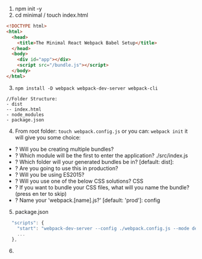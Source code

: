 1. npm init -y
2. cd minimal / touch index.html
  ```html
  <!DOCTYPE html>
  <html>
    <head>
      <title>The Minimal React Webpack Babel Setup</title>
    </head>
    <body>
      <div id="app"></div>
      <script src="/bundle.js"></script>
    </body>
  </html>
  ```
3. `npm install -D webpack webpack-dev-server webpack-cli`
  ```
  //Folder Structure:
  - dist
  -- index.html
  - node_modules
  - package.json
  ```
4. From root folder:
  `touch webpack.config.js`
  or you can: `webpack init`
  it will give you some choice:
  - ? Will you be creating multiple bundles?
  - ? Which module will be the first to enter the application? ./src/index.js
  - ? Which folder will your generated bundles be in? [default: dist]:
  - ? Are you going to use this in production?
  - ? Will you be using ES2015?
  - ? Will you use one of the below CSS solutions? CSS
  - ? If you want to bundle your CSS files, what will you name the bundle? (press en
ter to skip)
  - ? Name your 'webpack.[name].js?' [default: 'prod']: config
5. package.json
  ```javascript
    "scripts": {
      "start": "webpack-dev-server --config ./webpack.config.js --mode development",
      ...
    },
  ```
6.  